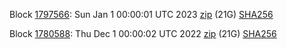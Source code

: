 Block [1797566](https://insight.dash.org/insight/block/000000000000002a468ff75037e38ae850f07544a91a57b5b7fe08ceecb08e50): Sun Jan  1 00:00:01 UTC 2023 [zip](https://dash-bootstrap-2.ams3.digitaloceanspaces.com/mainnet/2023-01-01/bootstrap.dat.zip) (21G) [SHA256](https://dash-bootstrap-2.ams3.digitaloceanspaces.com/mainnet/2023-01-01/sha256.txt)

Block [1780588](https://insight.dash.org/insight/block/0000000000000036da9687752d3556e8f03cd174dc326a353f9a7e5a500f659d): Thu Dec  1 00:00:02 UTC 2022 [zip](https://dash-bootstrap-2.ams3.digitaloceanspaces.com/mainnet/2022-12-01/bootstrap.dat.zip) (21G) [SHA256](https://dash-bootstrap-2.ams3.digitaloceanspaces.com/mainnet/2022-12-01/sha256.txt)
